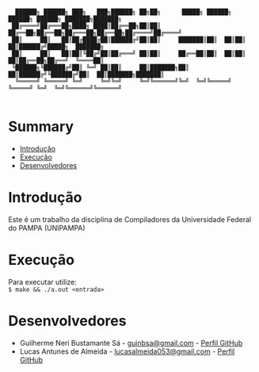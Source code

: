 ```

  ██████╗ ██████╗ ███╗   ███╗██████╗ ██╗██╗      █████╗ ██████╗  ██████╗ ██████╗ ███████╗███████╗
 ██╔════╝██╔═══██╗████╗ ████║██╔══██╗██║██║     ██╔══██╗██╔══██╗██╔═══██╗██╔══██╗██╔════╝██╔════╝
 ██║     ██║   ██║██╔████╔██║██████╔╝██║██║     ███████║██║  ██║██║   ██║██████╔╝█████╗  ███████╗
 ██║     ██║   ██║██║╚██╔╝██║██╔═══╝ ██║██║     ██╔══██║██║  ██║██║   ██║██╔══██╗██╔══╝  ╚════██║
 ╚██████╗╚██████╔╝██║ ╚═╝ ██║██║     ██║███████╗██║  ██║██████╔╝╚██████╔╝██║  ██║███████╗███████║
  ╚═════╝ ╚═════╝ ╚═╝     ╚═╝╚═╝     ╚═╝╚══════╝╚═╝  ╚═╝╚═════╝  ╚═════╝ ╚═╝  ╚═╝╚══════╝╚══════╝
                       
  ```

# Summary
* [Introdução](#Introdução)<br>
* [Execução](#Execução)<br>
* [Desenvolvedores](#Desenvolvedores)<br>

# <a name="Introdução"></a>Introdução<br>
  Este é um trabalho da disciplina de Compiladores da Universidade Federal do PAMPA (UNIPAMPA)
</br>

# <a name="Execução"></a>Execução<br>
  Para executar utilize: </br>
	```
	$ make && ./a.out <entrada>
	```
  
# <a name="Desenvolvedores"></a>Desenvolvedores<br>

* Guilherme Neri Bustamante Sá - <guinbsa@gmail.com> - [Perfil GitHub](https://github.com/161150744) <br>
* Lucas Antunes de Almeida - <lucasalmeida053@gmail.com> - [Perfil GitHub](https://github.com/LucasAntunesdeAlmeida) <br>
